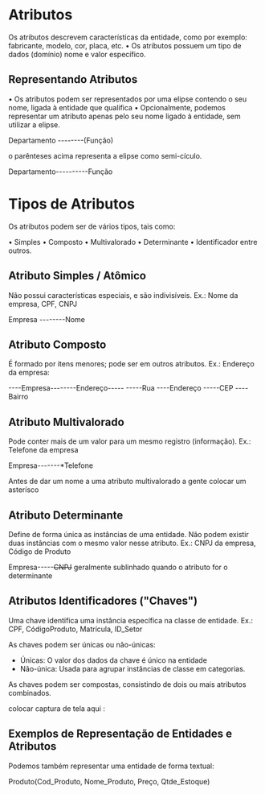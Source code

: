 # Atributos

Os atributos descrevem características da
entidade, como por exemplo: fabricante, modelo,
cor, placa, etc.
• Os atributos possuem um tipo de dados (domínio)
nome e valor específico.

## Representando Atributos
• Os atributos podem ser representados por uma elipse
contendo o seu nome, ligada à entidade que qualifica
• Opcionalmente, podemos representar um atributo
apenas pelo seu nome ligado à entidade, sem utilizar a
elipse.


Departamento --------(Função) 

o parênteses acima representa a elipse como semi-cículo.


Departamento----------Função



# Tipos de Atributos
Os atributos podem ser de vários tipos, tais como:

• Simples
• Composto
• Multivalorado
• Determinante
• Identificador
entre outros.


## Atributo Simples / Atômico

Não possui características especiais, e são
indivisíveis.
Ex.: Nome da empresa, CPF, CNPJ

Empresa --------Nome


## Atributo Composto

É formado por itens menores; pode ser
em outros atributos.
Ex.: Endereço da empresa:

----Empresa--------Endereço-----
-----Rua
----Endereço
-----CEP
----Bairro

## Atributo Multivalorado


Pode conter mais de um valor para um mesmo
registro (informação).
Ex.: Telefone da empresa

Empresa-------*Telefone

Antes de dar um nome a uma atributo multivalorado a gente colocar um asterísco



## Atributo Determinante

Define de forma única as instâncias de uma
entidade.
Não podem existir duas instâncias com o
mesmo valor nesse atributo.
Ex.: CNPJ da empresa, Código de Produto

Empresa-----~~CNPJ~~ geralmente sublinhado quando o atributo for o determinante

## Atributos Identificadores ("Chaves")

Uma chave identifica uma instância específica na classe de entidade.
Ex.: CPF, CódigoProduto, Matrícula, ID_Setor 

As chaves podem ser únicas ou não-únicas:
- Únicas: O valor dos dados da chave é único na
entidade
- Não-única: Usada para agrupar instâncias de
classe em categorias.

As chaves podem ser compostas, consistindo de dois ou mais atributos combinados.
 
 colocar captura de tela aqui : 

 
 ## Exemplos de Representação de Entidades e Atributos

Podemos também representar uma entidade de forma textual:

Produto(Cod_Produto, Nome_Produto, Preço, Qtde_Estoque)

